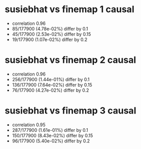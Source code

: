 # susiebhat vs finemap  1 causal

- correlation 0.96
- 85/177900 (4.78e-02%) differ by 0.1
- 45/177900 (2.53e-02%) differ by 0.15
- 19/177900 (1.07e-02%) differ by 0.2


# susiebhat vs finemap  2 causal

- correlation 0.96
- 256/177900 (1.44e-01%) differ by 0.1
- 136/177900 (7.64e-02%) differ by 0.15
- 76/177900 (4.27e-02%) differ by 0.2


# susiebhat vs finemap  3 causal

- correlation 0.95
- 287/177900 (1.61e-01%) differ by 0.1
- 150/177900 (8.43e-02%) differ by 0.15
- 96/177900 (5.40e-02%) differ by 0.2


